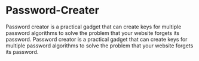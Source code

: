 # Password-Creater
Password creator is a practical gadget that can create keys for multiple password algorithms to solve the problem that your website forgets its password. Password creator is a practical gadget that can create keys for multiple password algorithms to solve the problem that your website forgets its password.
